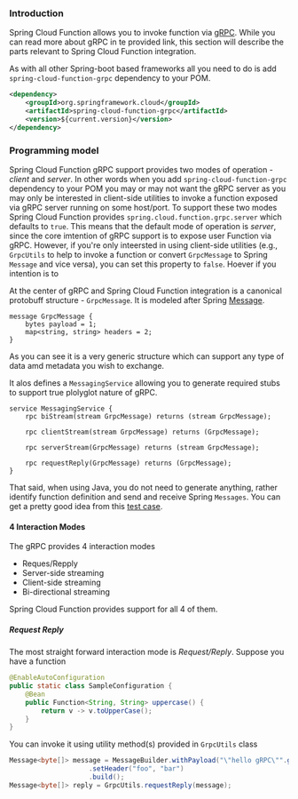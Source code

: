 ### Introduction 

Spring Cloud Function allows you to invoke function via [gRPC](https://grpc.io/). While you can read more about gRPC in te provided link, this section will describe the parts relevant to Spring Cloud Function integration.

As with all other Spring-boot based frameworks all you need to do is add `spring-cloud-function-grpc` dependency to your POM.
```xml
<dependency>
	<groupId>org.springframework.cloud</groupId>
	<artifactId>spring-cloud-function-grpc</artifactId>
	<version>${current.version}</version>
</dependency>
```

### Programming model
Spring Cloud Function gRPC support provides two modes of operation - _client_ and _server_. In other words when you add `spring-cloud-function-grpc` dependency to your POM you may or may not want the gRPC server as you may 
only be interested in client-side utilities to invoke a function exposed via gRPC server running on some host/port.
To support these two modes Spring Cloud Function provides `spring.cloud.function.grpc.server` which defaults to `true`.
This means that the default mode of operation is _server_, since the core imtention of gRPC support is to expose user Function via gRPC. However, if you're only inteersted in using client-side utilities (e.g., `GrpcUtils` to help to invoke a function or convert `GrpcMessage` to Spring `Message` and vice versa), you can set this property to `false`.
Hoever if you intention is to 


At the center of gRPC and Spring Cloud Function integration is a canonical protobuff structure - `GrpcMessage`. It is modeled after Spring [Message](https://docs.spring.io/spring-framework/docs/current/javadoc-api/org/springframework/messaging/Message.html).

```
message GrpcMessage {
    bytes payload = 1;
    map<string, string> headers = 2;
}
```
As you can see it is a very generic structure which can support any type of data amd metadata you wish to exchange. 

It alos defines a `MessagingService` allowing you to generate required stubs to support true plolyglot nature of gRPC. 
```
service MessagingService {
    rpc biStream(stream GrpcMessage) returns (stream GrpcMessage);
    
    rpc clientStream(stream GrpcMessage) returns (GrpcMessage);
    
    rpc serverStream(GrpcMessage) returns (stream GrpcMessage);
    
    rpc requestReply(GrpcMessage) returns (GrpcMessage);
}
```
That said, when using Java, you do not need to generate anything, rather identify function definition and send and receive Spring `Messages`.
You can get a pretty good idea from this [test case](https://github.com/spring-cloud/spring-cloud-function/blob/82e2583acd7c8aaaf2bc5ec935d486a336e97ae7/spring-cloud-function-grpc/src/test/java/org/springframework/cloud/function/grpc/GrpcInteractionTests.java#L49).

#### 4 Interaction Modes

The gRPC provides 4 interaction modes
* Reques/Repply
* Server-side streaming
* Client-side streaming
* Bi-directional streaming

Spring Cloud Function provides support for all 4 of them.


##### Request Reply
The most straight forward interaction mode is _Request/Reply_. 
Suppose you have a function

```java
@EnableAutoConfiguration
public static class SampleConfiguration {
	@Bean
	public Function<String, String> uppercase() {
		return v -> v.toUpperCase();
	}
}
```
You can invoke it using utility method(s) provided in `GrpcUtils` class
```java
Message<byte[]> message = MessageBuilder.withPayload("\"hello gRPC\"".getBytes())
					.setHeader("foo", "bar")
					.build();
Message<byte[]> reply = GrpcUtils.requestReply(message);
```